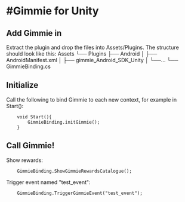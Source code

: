 #Gimmie for Unity
=================
Add Gimmie in
-------------
Extract the plugin and drop the files into Assets/Plugins.
The structure should look like this:
Assets
└── Plugins
    ├── Android
    │   ├── AndroidManifest.xml
    │   ├── gimmie_Android_SDK_Unity
    │   └──...
    └── GimmieBinding.cs


Initialize
-----------
Call the following to bind Gimmie to each new context, for example in Start():
```
	void Start(){
		GimmieBinding.initGimmie();
	}
```

Call Gimmie!
------------
Show rewards:
```
	GimmieBinding.ShowGimmieRewardsCatalogue();
```
Trigger event named "test_event":
```
	GimmieBinding.TriggerGimmieEvent("test_event");
```